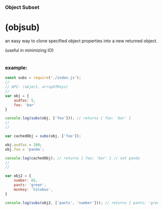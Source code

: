 ### Object Subset
#
# (objsub)



an easy way to clone specified object properties into a new returned object.


(useful in minimizing IO)

#
### example:
``` javascript
const subs = require('./index.js');
//
// API: (object, arrayOfKeys)
//
var obj = {
    asdfas: 5,
    foo: 'bar'
}

console.log(subs(obj, ['foo'])); // returns { foo: 'bar' }
//
//

var cachedObj = subs(obj, ['foo']);

obj.asdfas = 100;
obj.foo = 'panda';

console.log(cachedObj); // returns { foo: 'bar' } // not panda
//
//

var obj2 = {
    number: 65,
    pants: 'green',
    monkey: 'Colobus',
}

console.log(subs(obj2, ['pants', 'number'])); // returns { pants: 'green', number: 65 }
```